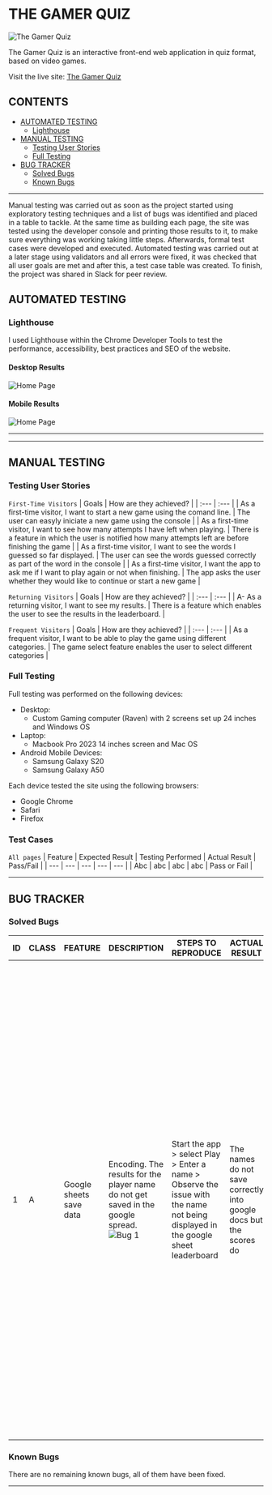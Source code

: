 # THE GAMER QUIZ

![The Gamer Quiz](docs/project.png)

The Gamer Quiz is an interactive front-end web application in quiz format, based on video games.

Visit the live site: [The Gamer Quiz](https://zest-studi-o.github.io/P02-The-Gamer-Quiz/)

## CONTENTS

* [AUTOMATED TESTING](#AUTOMATED-TESTING)
  * [Lighthouse](#Lighthouse)
* [MANUAL TESTING](#MANUAL-TESTING)
  * [Testing User Stories](#Testing-User-Stories)
  * [Full Testing](#Full-Testing)
* [BUG TRACKER](#BUG-TRACKER)
  *  [Solved Bugs](#Solved-Bugs)
  *  [Known Bugs](#known-Bugs)

- - -

Manual testing was carried out as soon as the project started using exploratory testing techniques and a list of bugs was identified and placed in a table to tackle.
At the same time as building each page, the site was tested using the developer console and printing those results to it, to make sure everything was working taking little steps.
Afterwards, formal test cases were developed and executed.
Automated testing was carried out at a later stage using validators and all errors were fixed, it was checked that all user goals are met and after this, a test case table was created. To finish, the project was shared in Slack for peer review.

## AUTOMATED TESTING

### Lighthouse

I used Lighthouse within the Chrome Developer Tools to test the performance, accessibility, best practices and SEO of the website.

#### Desktop Results

![Home Page]()


#### Mobile Results

![Home Page]()

---

- - -

## MANUAL TESTING

### Testing User Stories

`First-Time Visitors`
| Goals | How are they achieved? |
| :--- | :--- |
| As a first-time visitor, I want to start a new game using the comand line. | The user can easyly iniciate a new game using the console |
| As a first-time visitor, I want to see how many attempts I have left when playing. | There is a feature in which the user is notified how many attempts left are before finishing the game |
| As a first-time visitor, I want to see the words I guessed so far displayed. | The user can see the words guessed correctly as part of the word in the console |
| As a first-time visitor, I want the app to ask me if I want to play again or not when finishing. | The app asks the user whether they would like to continue or start a new game |


`Returning Visitors`
| Goals | How are they achieved? |
| :--- | :--- |
| A- As a returning visitor, I want to see my results. | There is a feature which enables the user to see the results in the leaderboard. |

`Frequent Visitors`
| Goals | How are they achieved? |
| :--- | :--- |
| As a frequent visitor, I want to be able to play the game using different categories. | The game select feature enables the user to select different categories |

### Full Testing
Full testing was performed on the following devices:

- Desktop:
  - Custom Gaming computer (Raven) with 2 screens set up 24 inches and Windows OS
- Laptop:
  - Macbook Pro 2023 14 inches screen and Mac OS
- Android Mobile Devices:
  - Samsung Galaxy S20 
  - Samsung Galaxy A50 

Each device tested the site using the following browsers:

- Google Chrome
- Safari
- Firefox

### Test Cases
`All pages`
| Feature | Expected Result | Testing Performed | Actual Result | Pass/Fail |
| --- | --- | --- | --- | --- |
| Abc | abc | abc | abc | Pass or Fail |


---

## BUG TRACKER

### Solved Bugs

| ID  | CLASS | FEATURE          | DESCRIPTION                                                                          | STEPS TO REPRODUCE                                                                                                                                                           | ACTUAL RESULT                                                                                                                                  | EXPECTED RESULT                                                            | ACTION                                                                                                        | STATUS |
| --- | ----- | ---------------- | ------------------------------------------------------------------------------------ | ---------------------------------------------------------------------------------------------------------------------------------------------------------------------------- | ---------------------------------------------------------------------------------------------------------------------------------------------- | -------------------------------------------------------------------------- | ------------------------------------------------------------------------------------------------------------- | ------ |
| 1   | A     | Google sheets save data          | Encoding. The results for the player name do not get saved in the google spread. ![Bug 1](docs/testing/bugs/1/bug-1.jpg)                                          | Start the app > select Play > Enter a name > Observe the issue with the name not being displayed in the google sheet leaderboard                                                                            | The names do not save correctly into google docs but the scores do                                     | The names should be saved as well as the scores                        | Solution: added the global key to the variable in which the names are being stored called name. The global keyword is required because the function is changing the value of a variable that was defined outside the function. if the global keyword is not used then python will just create a new variable that is only available within that function and this was preventing the name to store properly.                                                         |  FIXED  |


### Known Bugs

There are no remaining known bugs, all of them have been fixed.

---